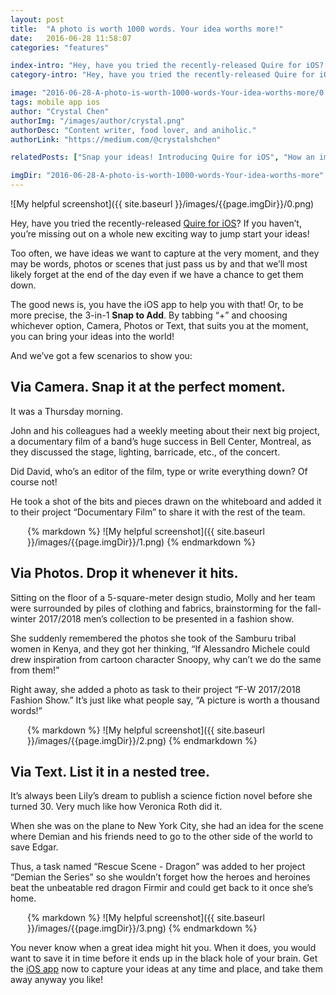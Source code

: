 ```yaml
---
layout: post
title:  "A photo is worth 1000 words. Your idea worths more!"
date:   2016-06-28 11:58:07
categories: "features"

index-intro: "Hey, have you tried the recently-released Quire for iOS? If you haven’t, you’re missing out on a whole new exciting way to jump start your ideas! Too often, we have ideas we want to capture at the very moment, and they may be words, photos or scenes that just pass us by and that we’ll most likely forget at the end of the day..."
category-intro: "Hey, have you tried the recently-released Quire for iOS? If you haven’t, you’re missing out on a whole new exciting way to jump start your ideas..."

image: "2016-06-28-A-photo-is-worth-1000-words-Your-idea-worths-more/0.png"
tags: mobile app ios
author: "Crystal Chen"
authorImg: "/images/author/crystal.png"
authorDesc: "Content writer, food lover, and aniholic."
authorLink: "https://medium.com/@crystalshchen"

relatedPosts: ["Snap your ideas! Introducing Quire for iOS", "How an impossible mission was made possible"]

imgDir: "2016-06-28-A-photo-is-worth-1000-words-Your-idea-worths-more"
---
```



![My helpful screenshot]({{ site.baseurl }}/images/{{page.imgDir}}/0.png)

Hey, have you tried the recently-released [Quire for iOS](https://itunes.apple.com/app/id1095193897)? If you haven’t, you’re missing out on a whole new exciting way to jump start your ideas!

Too often, we have ideas we want to capture at the very moment, and they may be words, photos or scenes that just pass us by and that we’ll most likely forget at the end of the day even if we have a chance to get them down.

The good news is, you have the iOS app to help you with that! Or, to be more precise, the 3-in-1 **Snap to Add**. By tabbing “+” and choosing whichever option, Camera, Photos or Text, that suits you at the moment, you can bring your ideas into the world!

And we’ve got a few scenarios to show you:

## Via Camera. Snap it at the perfect moment. 

It was a Thursday morning.

John and his colleagues had a weekly meeting about their next big project, a documentary film of a band’s huge success in Bell Center, Montreal, as they discussed the stage, lighting, barricade, etc., of the concert.

Did David, who’s an editor of the film, type or write everything down? Of course not!

He took a shot of the bits and pieces drawn on the whiteboard and added it to their project “Documentary Film” to share it with the rest of the team.

<div style="max-width: 450; max-height: 288; margin: 0 auto;">
{% markdown %}
![My helpful screenshot]({{ site.baseurl }}/images/{{page.imgDir}}/1.png)
{% endmarkdown %}
</div>

## Via Photos. Drop it whenever it hits.

Sitting on the floor of a 5-square-meter design studio, Molly and her team were surrounded by piles of clothing and fabrics, brainstorming for the fall-winter 2017/2018 men’s collection to be presented in a fashion show.

She suddenly remembered the photos she took of the Samburu tribal women in Kenya, and they got her thinking, “If Alessandro Michele could drew inspiration from cartoon character Snoopy, why can’t we do the same from them!”

Right away, she added a photo as task to their project “F-W 2017/2018 Fashion Show.” It’s just like what people say, “A picture is worth a thousand words!”

<div style="max-width: 450; max-height: 288; margin: 0 auto;">
{% markdown %}
![My helpful screenshot]({{ site.baseurl }}/images/{{page.imgDir}}/2.png)
{% endmarkdown %}
</div>

## Via Text. List it in a nested tree.

It’s always been Lily’s dream to publish a science fiction novel before she turned 30. Very much like how Veronica Roth did it.

When she was on the plane to New York City, she had an idea for the scene where Demian and his friends need to go to the other side of the world to save Edgar.

Thus, a task named “Rescue Scene - Dragon” was added to her project “Demian the Series” so she wouldn’t forget how the heroes and heroines beat the unbeatable red dragon Firmir and could get back to it once she’s home.


<div style="max-width: 450; max-height: 288; margin: 0 auto;">
{% markdown %}
![My helpful screenshot]({{ site.baseurl }}/images/{{page.imgDir}}/3.png)
{% endmarkdown %}
</div>

You never know when a great idea might hit you. When it does, you would want to save it in time before it ends up in the black hole of your brain. Get the [iOS app](https://itunes.apple.com/app/id1095193897) now to capture your ideas at any time and place, and take them away anyway you like!

[jekyll]:      http://jekyllrb.com
[jekyll-gh]:   https://github.com/jekyll/jekyll
[jekyll-help]: https://github.com/jekyll/jekyll-help
